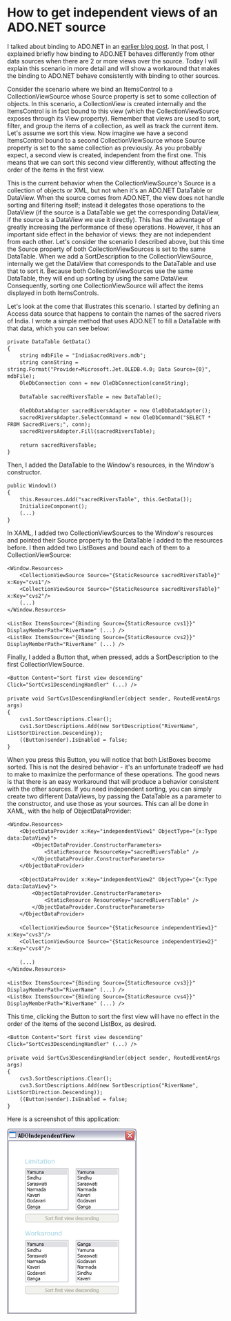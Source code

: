 # How to get independent views of an ADO.NET source

I talked about binding to ADO.NET in an <a href="http://www.zagstudio.com/blog/372">earlier blog post</a>. In that post, I explained briefly how binding to ADO.NET behaves differently from other data sources when there are 2 or more views over the source. Today I will explain this scenario in more detail and will show a workaround that makes the binding to ADO.NET behave consistently with binding to other sources.

Consider the scenario where we bind an ItemsControl to a CollectionViewSource whose Source property is set to some collection of objects. In this scenario, a CollectionView is created internally and the ItemsControl is in fact bound to this view (which the CollectionViewSource exposes through its View property). Remember that views are used to sort, filter, and group the items of a collection, as well as track the current item. Let's assume we sort this view. Now imagine we have a second ItemsControl bound to a second CollectionViewSource whose Source property is set to the same collection as previously. As you probably expect, a second view is created, independent from the first one. This means that we can sort this second view differently, without affecting the order of the items in the first view. 

This is the current behavior when the CollectionViewSource's Source is a collection of objects or XML, but not when it's an ADO.NET DataTable or DataView. When the source comes from ADO.NET, the view does not handle sorting and filtering itself; instead it delegates those operations to the DataView (if the source is a DataTable we get the corresponding DataView, if the source is a DataView we use it directly). This has the advantage of greatly increasing the performance of these operations. However, it has an important side effect in the behavior of views: they are not independent from each other. Let's consider the scenario I described above, but this time the Source property of both CollectionViewSources is set to the same DataTable. When we add a SortDescription to the CollectionViewSource, internally we get the DataView that corresponds to the DataTable and use that to sort it. Because both CollectionViewSources use the same DataTable, they will end up sorting by using the same DataView. Consequently, sorting one CollectionViewSource will affect the items displayed in both ItemsControls. 

Let's look at the come that illustrates this scenario. I started by defining an Access data source that happens to contain the names of the sacred rivers of India. I wrote a simple method that uses ADO.NET to fill a DataTable with that data, which you can see below:

	private DataTable GetData()
	{
		string mdbFile = "IndiaSacredRivers.mdb";
		string connString = string.Format("Provider=Microsoft.Jet.OLEDB.4.0; Data Source={0}", mdbFile);
		OleDbConnection conn = new OleDbConnection(connString);
	
		DataTable sacredRiversTable = new DataTable();
	
		OleDbDataAdapter sacredRiversAdapter = new OleDbDataAdapter();
		sacredRiversAdapter.SelectCommand = new OleDbCommand("SELECT * FROM SacredRivers;", conn);
		sacredRiversAdapter.Fill(sacredRiversTable);
	
		return sacredRiversTable;
	}

Then, I added the DataTable to the Window's resources, in the Window's constructor.

	public Window1()
	{
		this.Resources.Add("sacredRiversTable", this.GetData());
		InitializeComponent();
		(...)
	}

In XAML, I added two CollectionViewSources to the Window's resources and pointed their Source property to the DataTable I added to the resources before. I then added two ListBoxes and bound each of them to a CollectionViewSource:

	<Window.Resources>
		<CollectionViewSource Source="{StaticResource sacredRiversTable}" x:Key="cvs1"/>
		<CollectionViewSource Source="{StaticResource sacredRiversTable}" x:Key="cvs2"/>
		(...)
	</Window.Resources>
	
	<ListBox ItemsSource="{Binding Source={StaticResource cvs1}}" DisplayMemberPath="RiverName" (...) />
	<ListBox ItemsSource="{Binding Source={StaticResource cvs2}}" DisplayMemberPath="RiverName" (...) />

Finally, I added a Button that, when pressed, adds a SortDescription to the first CollectionViewSource.

	<Button Content="Sort first view descending" Click="SortCvs1DescendingHandler" (...) />
	
	private void SortCvs1DescendingHandler(object sender, RoutedEventArgs args)
	{
		cvs1.SortDescriptions.Clear();
		cvs1.SortDescriptions.Add(new SortDescription("RiverName", ListSortDirection.Descending));
		((Button)sender).IsEnabled = false;
	}

When you press this Button, you will notice that both ListBoxes become sorted. This is not the desired behavior - it's an unfortunate tradeoff we had to make to maximize the performance of these operations. The good news is that there is an easy workaround that will produce a behavior consistent with the other sources. If you need independent sorting, you can simply create two different DataViews, by passing the DataTable as a parameter to the constructor, and use those as your sources. This can all be done in XAML, with the help of ObjectDataProvider:

	<Window.Resources>
		<ObjectDataProvider x:Key="independentView1" ObjectType="{x:Type data:DataView}">
			<ObjectDataProvider.ConstructorParameters>
				<StaticResource ResourceKey="sacredRiversTable" />
			</ObjectDataProvider.ConstructorParameters>
		</ObjectDataProvider>
	
		<ObjectDataProvider x:Key="independentView2" ObjectType="{x:Type data:DataView}">
			<ObjectDataProvider.ConstructorParameters>
				<StaticResource ResourceKey="sacredRiversTable" />
			</ObjectDataProvider.ConstructorParameters>
		</ObjectDataProvider>
	
		<CollectionViewSource Source="{StaticResource independentView1}" x:Key="cvs3"/>
		<CollectionViewSource Source="{StaticResource independentView2}" x:Key="cvs4"/>
	
		(...)
	</Window.Resources>
	
	<ListBox ItemsSource="{Binding Source={StaticResource cvs3}}" DisplayMemberPath="RiverName" (...) />
	<ListBox ItemsSource="{Binding Source={StaticResource cvs4}}" DisplayMemberPath="RiverName" (...) />

This time, clicking the Button to sort the first view will have no effect in the order of the items of the second ListBox, as desired.

	<Button Content="Sort first view descending" Click="SortCvs3DescendingHandler" (...) />
	
	private void SortCvs3DescendingHandler(object sender, RoutedEventArgs args)
	{
		cvs3.SortDescriptions.Clear();
		cvs3.SortDescriptions.Add(new SortDescription("RiverName", ListSortDirection.Descending));
		((Button)sender).IsEnabled = false;
	}

Here is a screenshot of this application:

![](Images/36ADOIndependentView.png)
